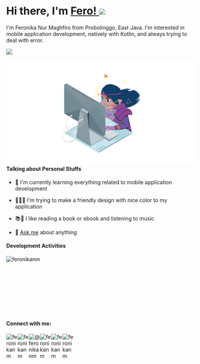 # Hi there, I'm <a href="https://feronikanm.github.com/"> Fero! </a><img src="https://github.com/TheDudeThatCode/TheDudeThatCode/blob/master/Assets/Hi.gif" width="29px">


I'm Feronika Nur Maghfiro from Probolinggo, East Java. I'm interested in mobile application development, natively with Kotlin, and always trying to deal with error.
<br>

![](https://komarev.com/ghpvc/?username=feronikanm)

<img align="right" alt="GIF" src="https://github.com/feronikanm/feronikanm/blob/main/8HMd.gif?raw=true" width="500" height="280" />

<h4>Talking about Personal Stuffs</h4>

- 🌱 I'm currently learning everything related to mobile application development

- 👨🏽‍💻 I'm trying to make a friendly design with nice color to my application

- 📚🎸 I like reading a book or ebook and listening to music

- 💬 [Ask me](https://github.com/feronikanm/feronikanm/issues) about anything

<h4>Development Activities</h4>

<!-- <details> -->
<!-- <summary>Development activities</summary> -->

<!--START_SECTION:waka-->
<!-- <br> -->
<p><img align="left" src="https://github-readme-stats.vercel.app/api/top-langs?username=feronikanm&show_icons=true&locale=en&layout=compact" alt="feronikanm"/</p>
<br>
<!--END_SECTION:waka-->
<!-- </details> -->

<br>
<br>
<br>
<br>
<br>
<br>
<br>
<br>

  <h4>Connect with me:</h4>

   <a href="mailto:feronikanm@gmail.com" target="blank">
    <img align="left" alt="feronikanm" width="30px" src="https://brandeps.com/icon-download/G/Gmail-icon-vector-01.svg" />
  </a>
  <a href="https://www.linkedin.com/in/feronikanm/" target="blank">
    <img align="left" alt="feronikanm" width="30px" src="https://cdn1.iconfinder.com/data/icons/logotypes/32/square-linkedin-512.png" />
  </a>
  <a href="https://www.instagram.com/feronikanm/" target="blank">
    <img align="left" alt="@feronikanm" width="30px" src="https://cdn2.iconfinder.com/data/icons/social-media-applications/64/social_media_applications_3-instagram-512.png" />
  </a>
  <a href="https://medium.com/@feronikanm" target="blank">
    <img align="left" alt="feronikanm" width="30px" src="https://cdn3.iconfinder.com/data/icons/social-media-black-white-2/512/BW_Medium_glyph_svg-512.png" />
  </a>
  <a href="https://play.google.com/store/apps/dev?id=5646792388346365755" target="blank">
    <img align="left" alt="feronikanm"  width="30px"  src="https://upload.wikimedia.org/wikipedia/commons/d/d0/Google_Play_Arrow_logo.svg"/>
  </a>
  <a href="https://dev.to/feronikanm" target="blank">
    <img align="left" alt="feronikanm" width="30px" src="https://iconape.com/wp-content/files/hl/53010/png/devto.png"/>
  </a>


<!--
**feronikanm/feronikanm** is a ✨ _special_ ✨ repository because its `README.md` (this file) appears on your GitHub profile.

Here are some ideas to get you started:

Hello There 👋
- 🔭 I’m currently working on ...
- 🌱 I’m currently learning ...
- 👯 I’m looking to collaborate on ...
- 🤔 I’m looking for help with ...
- 💬 Ask me about ...
- 📫 How to reach me: ...
- 😄 Pronouns: ...
- ⚡ Fun fact: ...
-->
